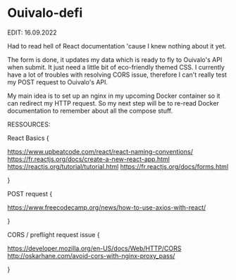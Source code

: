 # Ouivalo-defi

EDIT: 16.09.2022

Had to read hell of React documentation 'cause I knew nothing about it yet.

The form is done, it updates my data which is ready to fly to Ouivalo's API when submit. 
It just need a little bit of eco-friendly themed CSS.
I currently have a lot of troubles with resolving CORS issue, therefore I can't really test my POST request to Ouivalo's API.

My main idea is to set up an nginx in my upcoming Docker container so it can redirect my HTTP request.
So my next step will be to re-read Docker documentation to remember about all the compose stuff.



RESSOURCES: 

React Basics {

https://www.upbeatcode.com/react/react-naming-conventions/
https://fr.reactjs.org/docs/create-a-new-react-app.html
https://reactjs.org/tutorial/tutorial.html
https://fr.reactjs.org/docs/forms.html

}

POST request {

https://www.freecodecamp.org/news/how-to-use-axios-with-react/

}

CORS / preflight request issue {

https://developer.mozilla.org/en-US/docs/Web/HTTP/CORS
http://oskarhane.com/avoid-cors-with-nginx-proxy_pass/

}


